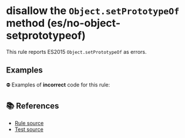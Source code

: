 # disallow the `Object.setPrototypeOf` method (es/no-object-setprototypeof)

This rule reports ES2015 `Object.setPrototypeOf` as errors.

## Examples

⛔ Examples of **incorrect** code for this rule:

<eslint-playground type="bad" code="/*eslint es/no-object-setprototypeof: error */
Object.setPrototypeOf(obj, proto)
" />

## 📚 References

- [Rule source](https://github.com/mysticatea/eslint-plugin-es/blob/v2.0.0/lib/rules/no-object-setprototypeof.js)
- [Test source](https://github.com/mysticatea/eslint-plugin-es/blob/v2.0.0/tests/lib/rules/no-object-setprototypeof.js)
